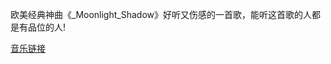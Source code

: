欧美经典神曲《_Moonlight_Shadow》好听又伤感的一首歌，能听这首歌的人都是有品位的人!

[音乐链接](https://github.com/user-attachments/assets/9fc5fdb8-6fc0-4dbc-9e95-7dabc884e7c7)
